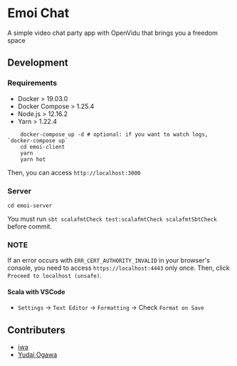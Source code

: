 # Emoi Chat

A simple video chat party app with OpenVidu that brings you a freedom space

## Development

### Requirements

- Docker > 19.03.0
- Docker Compose > 1.25.4
- Node.js > 12.16.2
- Yarn > 1.22.4

```shell
    docker-compose up -d # optional: if you want to watch logs, `docker-compose up`
    cd emoi-client
    yarn
    yarn hot
```

Then, you can access `http://localhost:3000`

### Server
    cd emoi-server

You must run `sbt scalafmtCheck test:scalafmtCheck scalafmtSbtCheck` before commit.


### NOTE

If an error occurs with `ERR_CERT_AUTHORITY_INVALID` in your browser's console,
you need to access `https://localhost:4443` only once.
Then, click `Proceed to localhost (unsafe)`.

#### Scala with VSCode
- `Settings` -> `Text Editor` -> `Formatting` -> Check `Format on Save`

## Contributers

- [iwa](@mananyuki)
- [Yudai Ogawa](@yudaiogawa)
